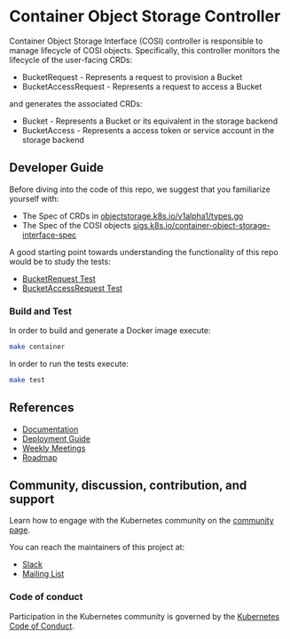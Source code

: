 # Container Object Storage Controller

Container Object Storage Interface (COSI) controller is responsible to manage lifecycle of COSI objects.
Specifically, this controller monitors the lifecycle of the user-facing CRDs:

- BucketRequest - Represents a request to provision a Bucket
- BucketAccessRequest - Represents a request to access a Bucket

and generates the associated CRDs:

- Bucket - Represents a Bucket or its equivalent in the storage backend
- BucketAccess - Represents a access token or service account in the storage backend

## Developer Guide

Before diving into the code of this repo, we suggest that you familiarize yourself with:

- The Spec of CRDs in [objectstorage.k8s.io/v1alpha1/types.go](https://github.com/kubernetes-sigs/container-object-storage-interface-api/blob/master/apis/objectstorage.k8s.io/v1alpha1/types.go)
- The Spec of the COSI objects [sigs.k8s.io/container-object-storage-interface-spec](https://github.com/kubernetes-sigs/container-object-storage-interface-spec)

A good starting point towards understanding the functionality of this repo would be to study the tests:

- [BucketRequest Test](./pkg/bucketrequest/bucketrequest_test.go)
- [BucketAccessRequest Test](./pkg/bucketaccessrequest/bucketaccessrequest_test.go)

### Build and Test

In order to build and generate a Docker image execute:
```bash
make container
```

In order to run the tests execute:
```bash
make test
```

## References

- [Documentation](https://github.com/kubernetes-sigs/container-object-storage-interface-api/tree/master/docs/index.md)
- [Deployment Guide](https://github.com/kubernetes-sigs/container-object-storage-interface-api/tree/master/docs/deployment-guide.md)
- [Weekly Meetings](https://github.com/kubernetes-sigs/container-object-storage-interface-api/tree/master/docs/meetings.md)
- [Roadmap](https://github.com/orgs/kubernetes-sigs/projects/8)

## Community, discussion, contribution, and support

Learn how to engage with the Kubernetes community on the [community page](http://kubernetes.io/community/).

You can reach the maintainers of this project at:

- [Slack](https://kubernetes.slack.com/messages/sig-storage-cosi)
- [Mailing List](https://groups.google.com/forum/#!forum/kubernetes-sig-storage)

### Code of conduct

Participation in the Kubernetes community is governed by the [Kubernetes Code of Conduct](code-of-conduct.md).
